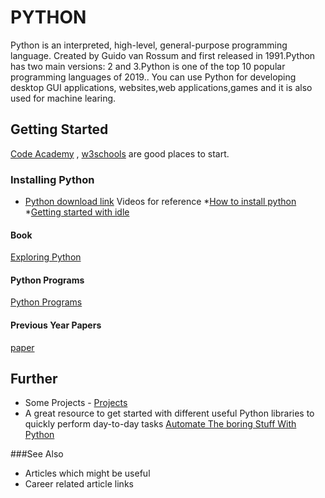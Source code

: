 # PYTHON
Python is an interpreted, high-level, general-purpose programming language. Created by Guido van Rossum and first released in 1991.Python has two main versions: 2 and 3.Python is one of the top 10 popular programming languages of 2019.. You can use Python for developing desktop GUI applications, websites,web applications,games and it is also used for machine learing.
## Getting Started
[Code Academy](https://www.codecademy.com/learn/learn-python) , [w3schools](https://www.w3schools.com/python/) are good places to start. 

### Installing Python
* [Python download link](https://www.python.org/downloads/)
Videos for reference
*[How to install python](https://www.youtube.com/watch?v=gD4eulxGNok)
*[Getting started with idle](https://www.youtube.com/watch?v=lBkcDFRA958)

#### Book
[Exploring Python](https://drive.google.com/open?id=17B_sPHGLgqGpvwP2lbNvAFcdyKHW1v-Y)

#### Python Programs
[Python Programs](https://drive.google.com/open?id=1pYFcra0R23nMQWbyj5A2u5gCOel93EN0)

#### Previous Year Papers
[paper](https://drive.google.com/open?id=1aWWLT5M8M4FGSjSP_LwqUeJSiRWeZWVx)

## Further
* Some Projects - [Projects](https://knightlab.northwestern.edu/2014/06/05/five-mini-programming-projects-for-the-python-beginner/)
* A great resource to get started with different useful Python libraries to quickly perform day-to-day tasks [Automate The boring Stuff With Python](https://drive.google.com/open?id=1w-SpaHFvAhtH5Y9ClJlxbPCCEyz4pp5G)

###See Also
* Articles which might be useful
* Career related article links
